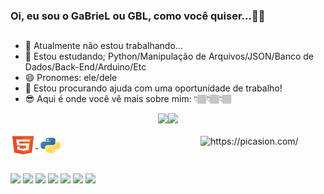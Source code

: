 ### Oi, eu sou o GaBrieL ou GBL, como você quiser...👋🏽 ###
##
- 🔭 Atualmente não estou trabalhando... 
- 🌱 Estou estudando; Python/Manipulação de Arquivos/JSON/Banco de Dados/Back-End/Arduino/Etc
- 😄 Pronomes: ele/dele
- 🤔 Estou procurando ajuda com uma oportunidade de trabalho!
- 😎 Aqui é onde você vê mais sobre mim: 👇🏽👇🏽👇🏽
<div align="center">
  <a href="https://github.com/GBLONE">
  <img height="180em" src="https://github-readme-stats.vercel.app/api?username=GBLONE&show_icons=true&theme=tokyonight&include_all_commits=true&count_private=true"/><img height="180em" src="https://github-readme-stats.vercel.app/api/top-langs/?username=GBLONE&layout=compact&langs_count=7&theme=tokyonight"/>
</div>
<div style="display: inline_block"><br>
  <img align="center" alt="GBL-HTML" height="30" width="40" src="https://raw.githubusercontent.com/devicons/devicon/master/icons/html5/html5-original.svg">
  <img align="center" alt="GBL-Python" height="30" width="40" src="https://raw.githubusercontent.com/devicons/devicon/master/icons/python/python-original.svg">
  <a href="https://picasion.com/"><img align="right" src="https://i.picasion.com/pic92/d076e3259081cdf2c5ac852be9ff8d8b.gif" width="200" height="200" border="border-radius:50px;" alt="https://picasion.com/" /></a><br /><a href="https://picasion.com/"
  </a>
  
  ##
  
  <div>
  <a href="https://www.instagram.com/gabriel_s._oliveira/" target="_blank"><img src="https://img.shields.io/badge/-Instagram-%23E4405F?style=for-the-badge&logo=instagram&logoColor=white" target="_blank"></a>
 	<a href="https://www.twitch.tv/gbl_boladaum" target="_blank"><img src="https://img.shields.io/badge/Twitch-9146FF?style=for-the-badge&logo=twitch&logoColor=white" target="_blank"></a>
 <a href="https://discord.gg/wagxzStdcR" target="_blank"><img src="https://img.shields.io/badge/Discord-7289DA?style=for-the-badge&logo=discord&logoColor=white" target="_blank"></a> 
  <a href = "mailto:simoesg481@gmail.com"><img src="https://img.shields.io/badge/-Gmail-%23333?style=for-the-badge&logo=gmail&logoColor=white" target="_blank"></a>
  <a href="https://www.linkedin.com/in/gabriel-oliveira-607682231/" target="_blank"><img src="https://img.shields.io/badge/-LinkedIn-%230077B5?style=for-the-badge&logo=linkedin&logoColor=white" target="_blank"></a> 
   <a href = "https://www.tiktok.com/@gblzzz?_t=8Vji3zsFHBF&_r=1"><img src="https://img.shields.io/badge/TikTok-000000?style=for-the-badge&logo=tiktok&logoColor=white" target="_blank"></a>
    <a href = "https://twitter.com/GabrielCs2011"><img src="https://img.shields.io/badge/Twitter-1DA1F2?style=for-the-badge&logo=twitter&logoColor=white" target="_blank"></a>
  </div>
  
